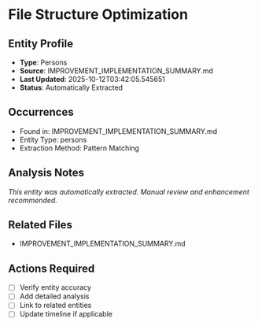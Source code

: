 # File Structure Optimization

## Entity Profile
- **Type**: Persons
- **Source**: IMPROVEMENT_IMPLEMENTATION_SUMMARY.md
- **Last Updated**: 2025-10-12T03:42:05.545651
- **Status**: Automatically Extracted

## Occurrences
- Found in: IMPROVEMENT_IMPLEMENTATION_SUMMARY.md
- Entity Type: persons
- Extraction Method: Pattern Matching

## Analysis Notes
*This entity was automatically extracted. Manual review and enhancement recommended.*

## Related Files
- IMPROVEMENT_IMPLEMENTATION_SUMMARY.md

## Actions Required
- [ ] Verify entity accuracy
- [ ] Add detailed analysis
- [ ] Link to related entities
- [ ] Update timeline if applicable
